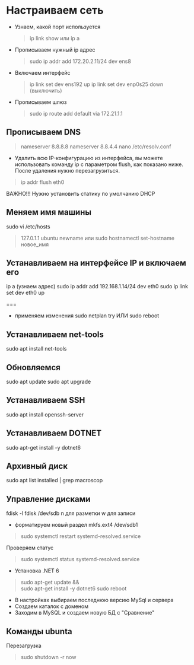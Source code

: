# Настраиваем сеть

- Узнаем, какой порт используется

  > ip link show
  > или
  > ip a

- Прописываем нужный ip адрес
  > sudo ip addr add 172.20.2.11/24 dev ens8
- Включаем интерфейс

  > ip link set dev ens192 up
  > ip link set dev enp0s25 down (выключить)

- Прописываем шлюз

  > sudo ip route add default via 172.21.1.1

## Прописываем DNS

> nameserver 8.8.8.8
> nameserver 8.8.4.4
> nano /etc/resolv.conf

- Удалить всю IP-конфигурацию из интерфейса, вы можете использовать команду ip с параметром flush, как показано ниже. После удаления нужно перезагрузиться.

> ip addr flush eth0

ВАЖНО!!! Нужно установить статику по умолчанию DHCP

## Меняем имя машины

sudo vi /etc/hosts

> 127.0.1.1 ubuntu newname
> или
> sudo hostnamectl set-hostname новое_имя

## Устанавливаем на интерфейсе IP и включаем его

ip a (узнаем адрес)
sudo ip addr add 192.168.1.14/24 dev eth0
sudo ip link set dev eth0 up

===

- применяем изменения
  sudo netplan try ИЛИ sudo reboot

## Устанавливаем net-tools

sudo apt install net-tools

## Обновляемся

sudo apt update
sudo apt upgrade

## Устанавливаем SSH

sudo apt install openssh-server

## Устанавливаем DOTNET

sudo apt-get install -y dotnet6

## Архивный диск

sudo apt list installed | grep macroscop

## Управление дисками

fdisk -l
fdisk /dev/sdb
n для разметки
w для записи

- форматируем новый раздел
  mkfs.ext4 /dev/sdb1

> sudo systemctl restart systemd-resolved.service

Проверяем статус

> sudo systemctl status systemd-resolved.service

- Установка .NET 6

> sudo apt-get update && \
> sudo apt-get install -y dotnet6
> sudo reboot

- В настройках выбираем последнюю версию MySql и сервера
- Создаем каталок с доменом
- Заходим в MySQL и создаем новую БД с "Сравнение"

## Команды ubunta

Перезагрузка

> sudo shutdown -r now
